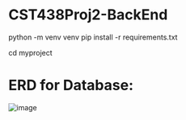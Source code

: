 # CST438Proj2-BackEnd

python -m venv venv
pip install -r requirements.txt

cd myproject

# ERD for Database:
![image](https://github.com/user-attachments/assets/34605791-d98d-40bd-a88c-f03efd3ab881)


